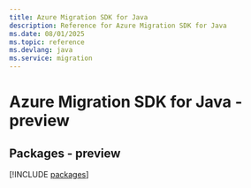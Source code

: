 ```yaml
---
title: Azure Migration SDK for Java
description: Reference for Azure Migration SDK for Java
ms.date: 08/01/2025
ms.topic: reference
ms.devlang: java
ms.service: migration
---
```

# Azure Migration SDK for Java - preview
## Packages - preview
[!INCLUDE [packages](migration-index.md)]